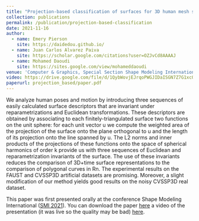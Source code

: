 ```yaml
---
title: "Projection-based classification of surfaces for 3D human mesh sequence retrieval"
collection: publications
permalink: /publication/projection-based-classification
date: 2021-11-16
author: 
  - name: Emery Pierson
    site: https://daidedou.github.io/
  - name: Juan Carlos Alvarez Paiva
    site: https://scholar.google.com/citations?user=OZJvCd8AAAAJ
  - name: Mohamed Daoudi
    site: https://sites.google.com/view/mohameddaoudi
venue: 'Computer & Graphics, Special Section Shape Modeling International'
video: https://drive.google.com/file/d/1QybWovjEJrqoPWGJIDaISGN7Z7G1xcOu/preview
paperurl: projection_based/paper.pdf
---
```


We analyze human poses and motion by introducing three sequences of easily calculated surface descriptors that are invariant under reparametrizations and Euclidean transformations. These descriptors are obtained by associating to each finitely-triangulated surface two functions on the unit sphere: for each unit vector u we compute the weighted area of the projection of the surface onto the plane orthogonal to u and the length of its projection onto the line spanned by u. The L2 norms and inner products of the projections of these functions onto the space of spherical harmonics of order k provide us with three sequences of Euclidean and reparametrization invariants of the surface. The use of these invariants reduces the comparison of 3D+time surface representations to the comparison of polygonal curves in Rn. The experimental results on the FAUST and CVSSP3D artificial datasets are promising. Moreover, a slight modification of our method yields good results on the noisy CVSSP3D real dataset.

This paper was first presented orally at the conference Shape Modeling International ([SMI 2021](https://smi2021.github.io/#program)). You can download the paper [here](http://daidedou.github.io/files/projection_based/paper.pdf) a video of the presentation (it was live so the quality may be bad) [here](https://drive.google.com/file/d/1QybWovjEJrqoPWGJIDaISGN7Z7G1xcOu/preview).
